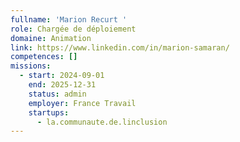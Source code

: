 ```yaml
---
fullname: 'Marion Recurt '
role: Chargée de déploiement
domaine: Animation
link: https://www.linkedin.com/in/marion-samaran/
competences: []
missions:
  - start: 2024-09-01
    end: 2025-12-31
    status: admin
    employer: France Travail
    startups:
      - la.communaute.de.linclusion
---
```

